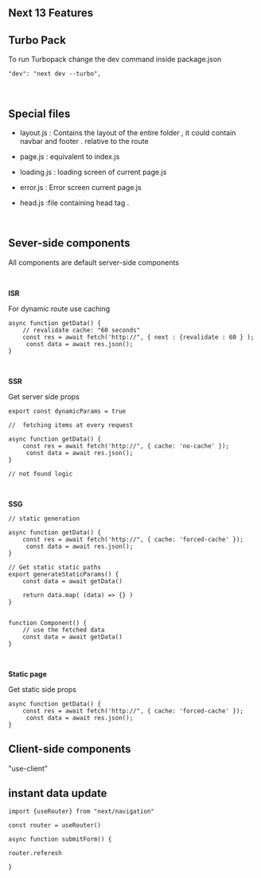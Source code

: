 
## Next 13 Features

## Turbo Pack
To run Turbopack change the dev command inside package.json 
```
"dev": "next dev --turbo",

```

<br> 

## Special files

- layout.js :
Contains the layout of the entire folder , it could contain navbar and footer . relative to the route

- page.js : equivalent to index.js

- loading.js : loading screen of current page.js

- error.js : Error screen current page.js

- head.js :file containing head tag .

 
<br> 

## Sever-side components
All components are default server-side components

<br> 

**ISR**

For dynamic route use caching

```
async function getData() {
    // revalidate cache: "60 seconds" 
    const res = await fetch('http://", { next : {revalidate : 60 } );  
     const data = await res.json();
}

```

<br> 

**SSR**

Get server side props
```
export const dynamicParams = true

//  fetching items at every request

async function getData() {
    const res = await fetch('http://", { cache: 'no-cache' });
     const data = await res.json();
}

// not found logic
```
<br> 

**SSG**
```
// static generation  

async function getData() {
    const res = await fetch('http://", { cache: 'forced-cache' });
     const data = await res.json();
}

// Get static static paths
export generateStaticParams() {
    const data = await getData()

    return data.map( (data) => {} )
}


function Component() {
    // use the fetched data
    const data = await getData()
}

```
<br> 

**Static page**

Get static side props

```
async function getData() {
    const res = await fetch('http://", { cache: 'forced-cache' });
     const data = await res.json();
}

```


## Client-side components

"use-client"


## instant data update

```
import {useRouter} from "next/navigation"

const router = useRouter()

async function submitForm() {

router.referesh

}

```